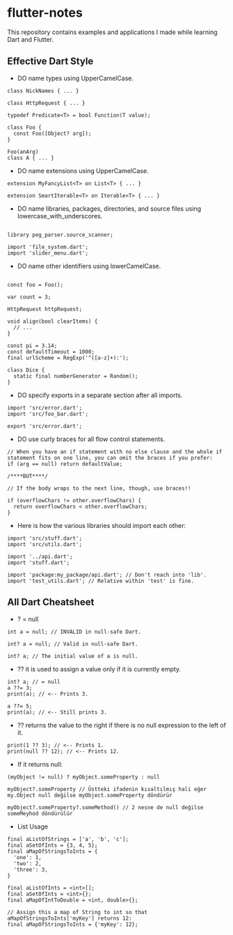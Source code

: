 # flutter-notes
This repository contains examples and applications I made while learning Dart and Flutter.

## Effective Dart Style

- DO name types using UpperCamelCase.
```
class NickNames { ... }

class HttpRequest { ... }

typedef Predicate<T> = bool Function(T value);

class Foo {
  const Foo([Object? arg]);
}

Foo(anArg)
class A { ... }
```


- DO name extensions using UpperCamelCase.

```
extension MyFancyList<T> on List<T> { ... }

extension SmartIterable<T> on Iterable<T> { ... }
```

- DO name libraries, packages, directories, and source files using lowercase_with_underscores.

```

library peg_parser.source_scanner;

import 'file_system.dart';
import 'slider_menu.dart';
```

- DO name other identifiers using lowerCamelCase.

```
 
const foo = Foo(); 

var count = 3;

HttpRequest httpRequest;

void align(bool clearItems) {
  // ...
}

const pi = 3.14;
const defaultTimeout = 1000;
final urlScheme = RegExp('^([a-z]+):');

class Dice {
  static final numberGenerator = Random();
}

```

- DO specify exports in a separate section after all imports.
```
import 'src/error.dart';
import 'src/foo_bar.dart';

export 'src/error.dart';
```

- DO use curly braces for all flow control statements.

```
// When you have an if statement with no else clause and the whole if statement fits on one line, you can omit the braces if you prefer:
if (arg == null) return defaultValue;

/****BUT****/

// If the body wraps to the next line, though, use braces!!

if (overflowChars != other.overflowChars) {
  return overflowChars < other.overflowChars;
}
```

- Here is how the various libraries should import each other:
```
import 'src/stuff.dart';
import 'src/utils.dart';

import '../api.dart';
import 'stuff.dart';

import 'package:my_package/api.dart'; // Don't reach into 'lib'.
import 'test_utils.dart'; // Relative within 'test' is fine.

```

##  All Dart Cheatsheet

- ? = null
```
int a = null; // INVALID in null-safe Dart.
```

```
int? a = null; // Valid in null-safe Dart.
```

```
int? a; // The initial value of a is null.
```

- ?? it is used to assign a value only if it is currently empty.

```
int? a; // = null
a ??= 3;
print(a); // <-- Prints 3.

a ??= 5;
print(a); // <-- Still prints 3.
```

- ?? returns the value to the right if there is no null expression to the left of it.

```
print(1 ?? 3); // <-- Prints 1.
print(null ?? 12); // <-- Prints 12.
```

- If it returns null:
```
(myObject != null) ? myObject.someProperty : null

myObject?.someProperty // Üstteki ifadenin kısaltılmış hali eğer my.Object null değilse myObject.someProperty döndürür

myObject?.someProperty?.someMethod() // 2 nesne de null değilse someMeyhod döndürülür

```

- List Usage

```
final aListOfStrings = ['a', 'b', 'c'];
final aSetOfInts = {3, 4, 5};
final aMapOfStringsToInts = {
  'one': 1,
  'two': 2,
  'three': 3,
}
```
```
final aListOfInts = <int>[];
final aSetOfInts = <int>{};
final aMapOfIntToDouble = <int, double>{};
```
```
// Assign this a map of String to int so that aMapOfStringsToInts['myKey'] returns 12:
final aMapOfStringsToInts = {'myKey': 12};

```





















